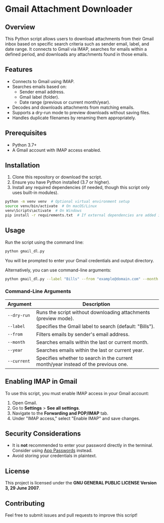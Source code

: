 # Gmail Attachment Downloader

## Overview
This Python script allows users to download attachments from their Gmail inbox based on specific search criteria such as sender email, label, and date range. It connects to Gmail via IMAP, searches for emails within a defined period, and downloads any attachments found in those emails.

## Features
- Connects to Gmail using IMAP.
- Searches emails based on:
  - Sender email address.
  - Gmail label (folder).
  - Date range (previous or current month/year).
- Decodes and downloads attachments from matching emails.
- Supports a dry-run mode to preview downloads without saving files.
- Handles duplicate filenames by renaming them appropriately.

## Prerequisites
- Python 3.7+
- A Gmail account with IMAP access enabled.

## Installation
1. Clone this repository or download the script.
2. Ensure you have Python installed (3.7 or higher).
3. Install any required dependencies (if needed, though this script only uses built-in modules).

```sh
python -m venv venv  # Optional virtual environment setup
source venv/bin/activate  # On macOS/Linux
venv\Scripts\activate  # On Windows
pip install -r requirements.txt  # If external dependencies are added in the future
```

## Usage
Run the script using the command line:

```sh
python gmail_dl.py
```

You will be prompted to enter your Gmail credentials and output directory.

Alternatively, you can use command-line arguments:

```sh
python gmail_dl.py --label "Bills" --from "example@domain.com" --month --current
```

### Command-Line Arguments
| Argument      | Description |
|--------------|-------------|
| `--dry-run`  | Runs the script without downloading attachments (preview mode). |
| `--label`    | Specifies the Gmail label to search (default: "Bills"). |
| `--from`     | Filters emails by sender's email address. |
| `--month`    | Searches emails within the last or current month. |
| `--year`     | Searches emails within the last or current year. |
| `--current`  | Specifies whether to search in the current month/year instead of the previous one. |

## Enabling IMAP in Gmail
To use this script, you must enable IMAP access in your Gmail account:
1. Open Gmail.
2. Go to **Settings** > **See all settings**.
3. Navigate to the **Forwarding and POP/IMAP** tab.
4. Under "IMAP access," select "Enable IMAP" and save changes.

## Security Considerations
- It is **not** recommended to enter your password directly in the terminal. Consider using [App Passwords](https://support.google.com/accounts/answer/185833) instead.
- Avoid storing your credentials in plaintext.

## License
This project is licensed under the **GNU GENERAL PUBLIC LICENSE Version 3, 29 June 2007**.

## Contributing
Feel free to submit issues and pull requests to improve this script!



